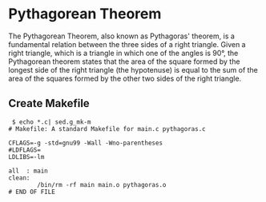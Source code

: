 # Pythagorean Theorem

The Pythagorean Theorem, also known as Pythagoras' theorem,
is a fundamental relation between the three sides of a right
triangle. Given a right triangle, which is a triangle in which
one of the angles is 90°, the Pythagorean theorem states that
the area of the square formed by the longest side of the right
triangle (the hypotenuse) is equal to the sum of the area of the
squares formed by the other two sides of the right triangle.

## Create Makefile

```
 $ echo *.c| sed.g_mk-m
# Makefile: A standard Makefile for main.c pythagoras.c

CFLAGS=-g -std=gnu99 -Wall -Wno-parentheses
#LDFLAGS=
LDLIBS=-lm

all  : main
clean:
        /bin/rm -rf main main.o pythagoras.o
# END OF FILE
```
